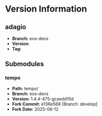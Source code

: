 # Version Information

## adagio
- **Branch:** eos-devs
- **Version:** 
- **Tag:**

## Submodules

### tempo
- **Path:** tempo/
- **Branch:** eos-devs
- **Version:** 1.4.4-475-gcaedd15d
- **Fork Commit:** e136e568 [Branch: develop]
- **Fork Date:** 2025-06-12
